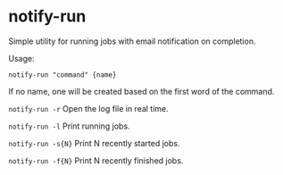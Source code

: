 # notify-run

Simple utility for running jobs with email notification on completion.

Usage:

`notify-run "command" {name}`

If no name, one will be created based on the first word of the command.

`notify-run -r` Open the log file in real time.

`notify-run -l` Print running jobs.

`notify-run -s{N}` Print N recently started jobs.

`notify-run -f{N}` Print N recently finished jobs.
